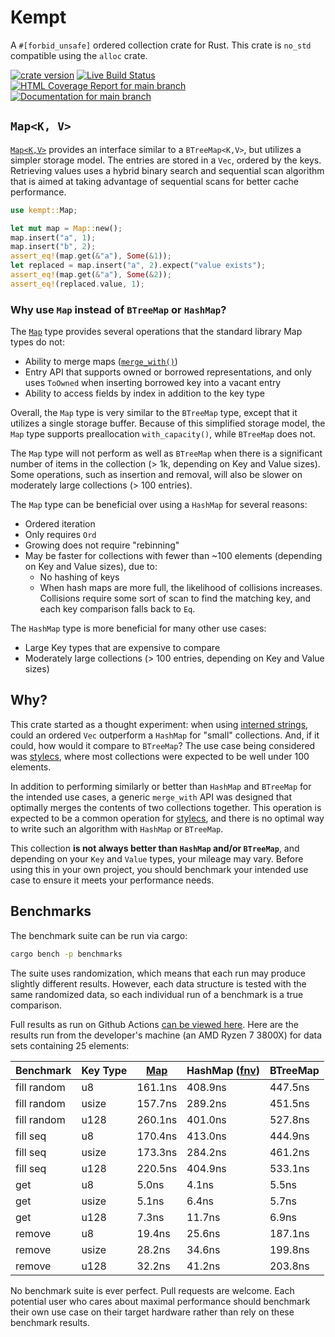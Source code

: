 # Kempt

A `#[forbid_unsafe]` ordered collection crate for Rust. This crate is `no_std`
compatible using the `alloc` crate.

[![crate version](https://img.shields.io/crates/v/kempt.svg)](https://crates.io/crates/kempt)
[![Live Build Status](https://img.shields.io/github/actions/workflow/status/khonsulabs/kempt/rust.yml?branch=main)](https://github.com/khonsulabs/kempt/actions?query=workflow:Tests)
[![HTML Coverage Report for `main` branch](https://khonsulabs.github.io/kempt/coverage/badge.svg)](https://khonsulabs.github.io/kempt/coverage/)
[![Documentation for `main` branch](https://img.shields.io/badge/docs-main-informational)](https://khonsulabs.github.io/kempt/main/kempt/)

## `Map<K, V>`

[`Map<K,V>`][map] provides an interface similar to a `BTreeMap<K,V>`, but
utilizes a simpler storage model. The entries are stored in a `Vec`, ordered by
the keys. Retrieving values uses a hybrid binary search and sequential scan
algorithm that is aimed at taking advantage of sequential scans for better cache
performance.

```rust
use kempt::Map;

let mut map = Map::new();
map.insert("a", 1);
map.insert("b", 2);
assert_eq!(map.get(&"a"), Some(&1));
let replaced = map.insert("a", 2).expect("value exists");
assert_eq!(map.get(&"a"), Some(&2));
assert_eq!(replaced.value, 1);
```

### Why use `Map` instead of `BTreeMap` or `HashMap`?

The [`Map`][map] type provides several operations that the standard library Map
types do not:

- Ability to merge maps ([`merge_with()`][merge-with])
- Entry API that supports owned or borrowed representations, and only uses
  `ToOwned` when inserting borrowed key into a vacant entry
- Ability to access fields by index in addition to the key type

Overall, the `Map` type is very similar to the `BTreeMap` type, except that it
utilizes a single storage buffer. Because of this simplified storage model, the
`Map` type supports preallocation `with_capacity()`, while `BTreeMap` does not.

The `Map` type will not perform as well as `BTreeMap` when there is a
significant number of items in the collection (> 1k, depending on Key and Value
sizes). Some operations, such as insertion and removal, will also be slower on
moderately large collections (> 100 entries).

The `Map` type can be beneficial over using a `HashMap` for several reasons:

- Ordered iteration
- Only requires `Ord`
- Growing does not require "rebinning"
- May be faster for collections with fewer than ~100 elements (depending on Key
  and Value sizes), due to:
  - No hashing of keys
  - When hash maps are more full, the likelihood of collisions increases.
    Collisions require some sort of scan to find the matching key, and each key
    comparison falls back to `Eq`.

The `HashMap` type is more beneficial for many other use cases:

- Large Key types that are expensive to compare
- Moderately large collections (> 100 entries, depending on Key and Value sizes)

## Why?

This crate started as a thought experiment: when using [interned
strings][interner], could an ordered `Vec` outperform a `HashMap` for "small"
collections. And, if it could, how would it compare to `BTreeMap`? The use case
being considered was [stylecs][stylecs], where most collections were expected to
be well under 100 elements.

In addition to performing similarly or better than `HashMap` and `BTreeMap` for
the intended use cases, a generic `merge_with` API was designed that optimally
merges the contents of two collections together. This operation is expected to
be a common operation for [stylecs][stylecs], and there is no optimal way to
write such an algorithm with `HashMap` or `BTreeMap`.

This collection **is not always better than `HashMap` and/or `BTreeMap`**, and
depending on your `Key` and `Value` types, your mileage may vary. Before using
this in your own project, you should benchmark your intended use case to ensure
it meets your performance needs.

## Benchmarks

The benchmark suite can be run via cargo:

```sh
cargo bench -p benchmarks
```

The suite uses randomization, which means that each run may produce slightly
different results. However, each data structure is tested with the same
randomized data, so each individual run of a benchmark is a true comparison.

Full results as run on Github Actions [can be viewed
here](https://khonsulabs.github.io/kempt/benchmarks/report/index.html). Here
are the results run from the developer's machine (an AMD Ryzen 7 3800X) for data
sets containing 25 elements:

| Benchmark   | Key Type | [Map][map] | HashMap ([fnv][fnv]) | BTreeMap |
|-------------|----------|-----------|----------------------|----------|
| fill random | u8       |    161.1ns |              408.9ns |  447.5ns |
| fill random | usize    |    157.7ns |              289.2ns |  451.5ns |
| fill random | u128     |    260.1ns |              401.0ns |  527.8ns |
| fill seq    | u8       |    170.4ns |              413.0ns |  444.9ns |
| fill seq    | usize    |    173.3ns |              284.2ns |  461.2ns |
| fill seq    | u128     |    220.5ns |              404.9ns |  533.1ns |
| get         | u8       |      5.0ns |                4.1ns |    5.5ns |
| get         | usize    |      5.1ns |                6.4ns |    5.7ns |
| get         | u128     |      7.3ns |               11.7ns |    6.9ns |
| remove      | u8       |     19.4ns |               25.6ns |  187.1ns |
| remove      | usize    |     28.2ns |               34.6ns |  199.8ns |
| remove      | u128     |     32.2ns |               41.2ns |  203.8ns |

No benchmark suite is ever perfect. Pull requests are welcome. Each potential
user who cares about maximal performance should benchmark their own use case on
their target hardware rather than rely on these benchmark results.

[interner]: https://github.com/khonsulabs/interner
[stylecs]: https://github.com/khonsulabs/stylecs
[fnv]: https://github.com/servo/rust-fnv
[map]: https://khonsulabs.github.io/kempt/main/kempt/struct.Map.html
[merge-with]: https://khonsulabs.github.io/kempt/main/kempt/struct.Map.html#method.merge_with
